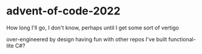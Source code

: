 # advent-of-code-2022
How long I'll go, I don't know, perhaps until I get some sort of vertigo

over-engineered by design
having fun with other repos I've built
functional-lite C#?